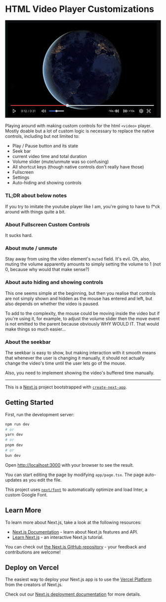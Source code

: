 # HTML Video Player Customizations

![The fruit of my spaghetti code](demo.png)

Playing around with making custom controls for the html `<video>` player. Mostly doable but a lot of custom logic is necessary to replace the native controls, including but not limited to:

- Play / Pause button and its state
- Seek bar
- current video time and total duration
- Volume slider (mute/unmute was so confusing)
- All shortcut keys (though native controls don't really have those)
- Fullscreen
- Settings
- Auto-hiding and showing controls

### TL;DR about below notes

If you try to imitate the youtube player like I am, you're going to have to f*ck around with things quite a bit.

### About Fullscreen Custom Controls

It sucks hard.

### About mute / unmute

Stay away from using the video element's `muted` field. It's evil. Oh, also, muting the volume apparently amounts to simply setting the volume to 1 (not 0, because why would that make sense?)


### About auto hiding and showing controls

This one seems simple at the beginning, but then you realise that controls are not simply shown and hidden as the mouse has entered and left, but also depends on whether the video is paused.

To add to the complexity, the mouse could be moving inside the video but if you're using it, for example, to adjust the volume slider then the move event is not emitted to the parent because obviously WHY WOULD IT. That would make things so much easier...

### About the seekbar

The seekbar is easy to show, but making interaction with it smooth means that whenever the user is changing it manually, it should not actually change the video's time until the user lets go of the mouse.

Also, you need to implement showing the video's buffered time manually.

---

This is a [Next.js](https://nextjs.org/) project bootstrapped with [`create-next-app`](https://github.com/vercel/next.js/tree/canary/packages/create-next-app).

## Getting Started

First, run the development server:

```bash
npm run dev
# or
yarn dev
# or
pnpm dev
# or
bun dev
```

Open [http://localhost:3000](http://localhost:3000) with your browser to see the result.

You can start editing the page by modifying `app/page.tsx`. The page auto-updates as you edit the file.

This project uses [`next/font`](https://nextjs.org/docs/basic-features/font-optimization) to automatically optimize and load Inter, a custom Google Font.

## Learn More

To learn more about Next.js, take a look at the following resources:

- [Next.js Documentation](https://nextjs.org/docs) - learn about Next.js features and API.
- [Learn Next.js](https://nextjs.org/learn) - an interactive Next.js tutorial.

You can check out [the Next.js GitHub repository](https://github.com/vercel/next.js/) - your feedback and contributions are welcome!

## Deploy on Vercel

The easiest way to deploy your Next.js app is to use the [Vercel Platform](https://vercel.com/new?utm_medium=default-template&filter=next.js&utm_source=create-next-app&utm_campaign=create-next-app-readme) from the creators of Next.js.

Check out our [Next.js deployment documentation](https://nextjs.org/docs/deployment) for more details.

